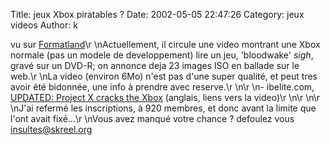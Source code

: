 Title: jeux Xbox piratables ?
Date: 2002-05-05 22:47:26
Category: jeux videos
Author: k

vu sur [Formatland](http://formatland.free.fr)\r
\nActuellement, il circule une video montrant une Xbox normale (pas un modele de developpement) lire un jeu, 'bloodwake' *sigh*, gravé sur un DVD-R; on annonce deja 23 images ISO en ballade sur le web.\r
\nLa video (environ 6Mo) n'est pas d'une super qualité, et peut tres avoir été bidonnée, une info à prendre avec reserve.\r
\n\r
\n- ibelite.com, [UPDATED: Project X cracks the Xbox](http://www.ibelite.com/cgi-bin/forum/ikonboard.cgi?act=ST&f=8&t=1190) (anglais, liens vers la video)\r
\n\r
\n\r
\nJ'ai refermé les inscriptions, à 920 membres, et donc avant la limite que l'ont avait fixé...\r
\nVous avez manqué votre chance ? defoulez vous [insultes@skreel.org](mailto:insultes@skreel.org)
